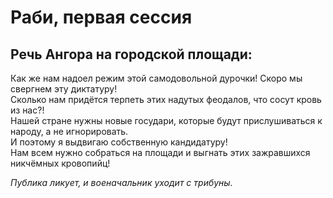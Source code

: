 # Раби, первая сессия

## Речь Ангора на городской площади:

Как же нам надоел режим этой самодовольной дурочки! Скоро мы свергнем эту диктатуру!<br>
Сколько нам придётся терпеть этих надутых феодалов, что сосут кровь из нас?!<br>
Нашей стране нужны новые государи, которые будут прислушиваться к народу, а не игнорировать.<br>
И поэтому я выдвигаю собственную кандидатуру!<br>
Нам всем нужно собраться на площади и выгнать этих зажравшихся никчёмных кровопийц!

_Публика ликует, и военачальник уходит с трибуны._
